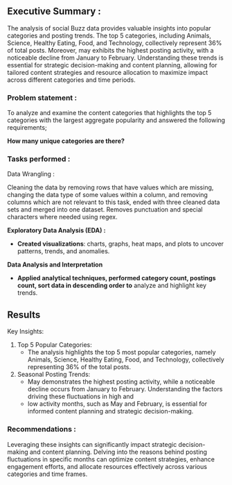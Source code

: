 ## **Executive Summary :**

The analysis of social Buzz data provides valuable insights into popular categories and posting  trends. The top 5 categories, including Animals, Science, Healthy Eating, Food, 
and Technology, collectively represent 36% of total posts. Moreover, may exhibits the highest posting activity, with a noticeable decline from January to February. Understanding
these trends is essential for strategic decision-making and content planning, allowing for tailored content strategies and resource allocation to maximize impact across different categories and time periods.

### Problem statement :

To analyze and examine the content categories that highlights the top 5 categories with the largest aggregate popularity and answered the following requirements;

**How many unique categories are there?**

### Tasks performed :

Data Wrangling :

Cleaning the data by removing rows that have values which are missing, changing the data type of some values within a column, and removing columns which are not relevant to this task,
ended with three cleaned data sets and merged into one dataset. Removes punctuation and special characters where needed using regex.

**Exploratory Data Analysis (EDA) :**

- **Created visualizations**: charts, graphs, heat maps, and plots to uncover patterns, trends, and anomalies.

**Data Analysis and Interpretation**

- **Applied analytical techniques, performed category count, postings count, sort data in descending order to** analyze and highlight key trends.

## Results

Key Insights:

1. Top 5 Popular Categories:
    - The analysis highlights the top 5 most popular categories, namely Animals, Science, Healthy Eating, Food, and Technology, collectively representing 36% of the total posts.
2. Seasonal Posting Trends:
    - May demonstrates the highest posting activity, while a noticeable decline occurs from January to February. Understanding the factors driving these fluctuations in high and
    - low activity months, such as May and February, is essential for informed content planning and strategic decision-making.

### Recommendations :

Leveraging these insights can significantly impact strategic decision-making and content planning. Delving into the reasons behind posting fluctuations in specific months can optimize content 
strategies, enhance engagement efforts, and allocate resources effectively across various categories and time frames.
